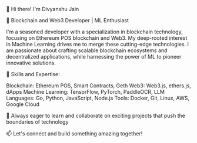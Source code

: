 👋 Hi there! I'm Divyanshu Jain

🔗 Blockchain and Web3 Developer | ML Enthusiast

I'm a seasoned developer with a specialization in blockchain technology, focusing on Ethereum POS blockchain and Web3. My deep-rooted interest in Machine Learning drives me to merge these cutting-edge technologies. I am passionate about crafting scalable blockchain ecosystems and decentralized applications, while harnessing the power of ML to pioneer innovative solutions.

🚀 Skills and Expertise:

Blockchain: Ethereum POS, Smart Contracts, Geth
Web3: Web3.js, ethers.js, dApps
Machine Learning: TensorFlow, PyTorch, PaddleOCR, LLM
Languages: Go, Python, JavaScript, Node.js
Tools: Docker, Git, Linux, AWS, Google Cloud

🌱 Always eager to learn and collaborate on exciting projects that push the boundaries of technology

📫 Let's connect and build something amazing together!
